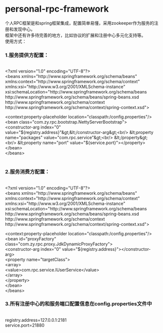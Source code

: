 # personal-rpc-framework
个人RPC框架是和spring框架集成，配置简单易懂，采用zookeeper作为服务的注册和发现中心。<br/>
框架中还有许多待完善的地方，比如协议的扩展和注册中心多元化支持等。
<br/>
使用方式：<br/>
<h3>1.服务提供方配置：</h3><br/>
&lt;?xml version="1.0" encoding="UTF-8"?&gt;  <br/>
&lt;beans xmlns="http://www.springframework.org/schema/beans" <br/>
xmlns:context="http://www.springframework.org/schema/context" <br/>
  xmlns:xsi="http://www.w3.org/2001/XMLSchema-instance" <br/>
  xsi:schemaLocation="http://www.springframework.org/schema/beans http://www.springframework.org/schema/beans/spring-beans.xsd <br/>
  http://www.springframework.org/schema/context http://www.springframework.org/schema/context/spring-context.xsd"&gt;<br/>

 &lt;context:property-placeholder location="classpath:/config.properties"/&gt;<br/>
 &lt;bean class="com.zy.rpc.bootstrap.NettyServerBootstrap"&gt;<br/>
     &lt;constructor-arg index="0" value="${registry.address}"&gt;&lt;/constructor-arg&gt;<br/>
     &lt;property name="packages" value="com.rpc.service"&gt;<br/>
     &lt;/property&gt;<br/>
     &lt;property name="port" value="${service.port}"&gt;&lt;/property&gt;<br/>
 &lt;/bean&gt; <br/>
&lt;/beans&gt;<br/>
<br/>
<h3>2.服务消费方配置：</h3><br/>
&lt;?xml version="1.0" encoding="UTF-8"?&gt;<br/>
&lt;beans xmlns="http://www.springframework.org/schema/beans"<br/>
xmlns:context="http://www.springframework.org/schema/context"<br/>
  xmlns:xsi="http://www.w3.org/2001/XMLSchema-instance"<br/>
  xsi:schemaLocation="http://www.springframework.org/schema/beans http://www.springframework.org/schema/beans/spring-beans.xsd <br/>
  http://www.springframework.org/schema/context http://www.springframework.org/schema/context/spring-context.xsd"&gt;  <br/>

&lt;context:property-placeholder location="classpath:/config.properties"/&gt;<br/>
 &lt;bean id="proxyFactory" class="com.zy.rpc.proxy.JdkDynamicProxyFactory"&gt;<br/>
     &lt;constructor-arg index="0" value="${registry.address}"&gt;&lt;/constructor-arg&gt;<br/>
     &lt;property name="targetClass"&gt;<br/>
        &lt;array&gt;<br/>
           &lt;value&gt;com.rpc.service.IUserService&lt;/value&gt;<br/>
        &lt;/array&gt;<br/>
     &lt;/property&gt;<br/>
 &lt;/bean&gt; <br/>
&lt;/beans&gt;<br/>

<h3>3.所有注册中心的和服务端口配置信息在config.properties文件中</h3><br/>
registry.address=127.0.0.1:2181  <br/>
service.port=21880


